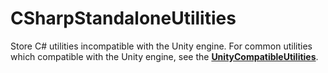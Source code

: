 # CSharpStandaloneUtilities

Store C# utilities incompatible with the Unity engine. For common utilities which compatible with the Unity engine, see the 
**[UnityCompatibleUtilities](https://github.com/guigui17f/UnityCompatibleUtilities)**.